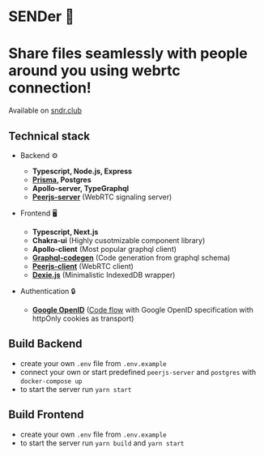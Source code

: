 # SENDer 📮

# Share files seamlessly with people around you using webrtc connection!

Available on [sndr.club](https://sndr.club)

## Technical stack
- Backend ⚙️
  - **Typescript, Node.js, Express**
  - **[Prisma](https://github.com/prisma/prisma), Postgres**
  - **Apollo-server, TypeGraphql**
  - **[Peerjs-server](https://github.com/peers/peerjs-server)** (WebRTC signaling server)
  
- Frontend 🖥️
  - **Typescript, Next.js**
  - **Chakra-ui** (Highly cusotmizable component library)
  - **Apollo-client** (Most popular graphql client)
  - **[Graphql-codegen](https://github.com/dotansimha/graphql-code-generator/)** (Code generation from graphql schema)
  - **[Peerjs-client](https://github.com/peers/peerjs)** (WebRTC client)
  - **[Dexie.js](https://github.com/dfahlander/Dexie.js)** (Minimalistic IndexedDB wrapper)
  
- Authentication 🔒
  - **[Google OpenID](https://developers.google.com/identity/protocols/oauth2)** ([Code flow](https://openid.net/connect/) with Google OpenID specification with httpOnly cookies as transport)
 

## Build Backend

- create your own `.env` file from `.env.example`
- connect your own or start predefined `peerjs-server` and `postgres` with `docker-compose up`
- to start the server run `yarn start`

## Build Frontend

- create your own `.env` file from `.env.example`
- to start the server run `yarn build` and `yarn start`
